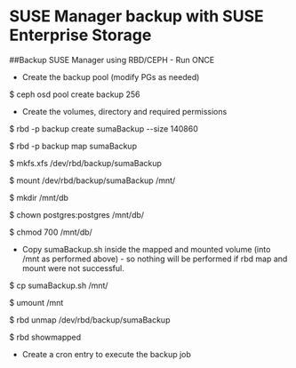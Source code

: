 # SUSE Manager backup with SUSE Enterprise Storage

##Backup SUSE Manager using RBD/CEPH - Run ONCE

- Create the backup pool (modify PGs as needed)

$ ceph osd pool create backup 256

- Create the volumes, directory and required permissions

$ rbd -p backup create sumaBackup --size 140860

$ rbd -p backup map sumaBackup

$ mkfs.xfs /dev/rbd/backup/sumaBackup

$ mount /dev/rbd/backup/sumaBackup /mnt/

$ mkdir /mnt/db

$ chown postgres:postgres /mnt/db/

$ chmod 700 /mnt/db/

- Copy sumaBackup.sh inside the mapped and mounted volume (into /mnt as performed above) - so nothing will be performed if rbd map and mount were not successful.

$ cp sumaBackup.sh /mnt/

$ umount /mnt

$ rbd unmap /dev/rbd/backup/sumaBackup

$ rbd showmapped

- Create a cron entry to execute the backup job
